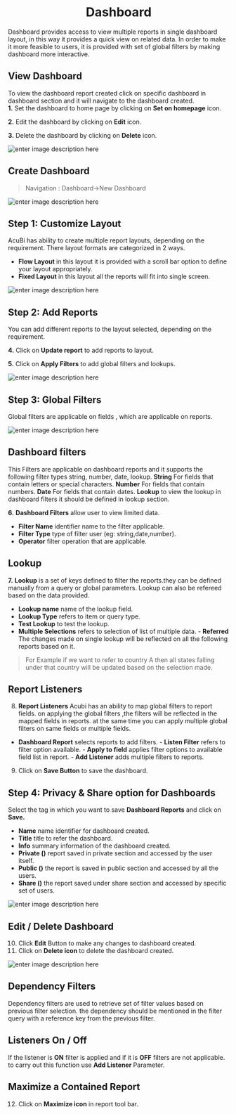 <center><h1>Dashboard</h1></center>

Dashboard provides access to view multiple reports in single dashboard layout, in this way it provides a quick view on related data. In order to make it more feasible to users, it is provided with set of global filters by making dashboard more interactive.

## View Dashboard

 To view the dashboard report created click on specific dashboard in dashboard section and it will navigate to the dashboard created.  
**1.**  Set the dashboard to home page by clicking on **Set on homepage** icon.

**2.** Edit the dashboard by clicking on **Edit** icon.

**3.** Delete the dashboard by clicking on **Delete** icon.

![enter image description here](https://raw.githubusercontent.com/sv18042016/fp1/b56b16b1de0a7088433221a92efcb565b3baae2e/images/view%20-dash.png)

## Create Dashboard

> Navigation : Dashboard→New Dashboard

![enter image description here](https://raw.githubusercontent.com/sv18042016/fp1/20367797e10c5eabfec8ab65d23699fb34843101/images/dash.png)

 ## Step 1:  Customize Layout 
  
AcuBi has ability to create multiple report layouts, depending on the requirement. There layout formats are categorized in 2 ways.
- **Flow Layout** in this layout it is provided with a scroll bar option to define your layout appropriately.
- **Fixed Layout** in this layout all the reports will fit into single screen.

![enter image description here](https://raw.githubusercontent.com/sv18042016/fp1/4c3c6dabd96221095d0b54d5b2df37c49a919276/images/layout.png)

## Step 2: Add Reports

You can add different reports to the layout selected, depending on the requirement.

**4.** Click on **Update report** to add reports to layout.

**5.**  Click on **Apply Filters**  to add global filters and lookups.

![enter image description here](https://raw.githubusercontent.com/sv18042016/fp1/ac1da552c0d05c08fa1aad5c0c1d07df190fd388/images/add_rep%5Borts.png)

## Step 3: Global Filters

Global filters are applicable on fields , which are applicable on reports.

![enter image description here](https://raw.githubusercontent.com/sv18042016/fp1/ac1da552c0d05c08fa1aad5c0c1d07df190fd388/images/dash_filters.png)

## Dashboard filters

This Filters are applicable on dashboard reports and it supports the following filter types string, number, date, lookup.
**String** For fields that contain letters or special characters.
**Number** For fields that contain numbers.
**Date** For fields that contain dates.
**Lookup** to view the lookup in dashboard filters it should be defined in lookup section.

**6.**  **Dashboard Filters** allow user to view limited data.

-   **Filter Name**  identifier name to the filter applicable.
-   **Filter Type**  type of filter user (eg: string,date,number).
-   **Operator**  filter operation that are applicable.

## Lookup   

  **7.**   **Lookup** is a set of keys defined to filter the reports.they can be defined manually from a query or global parameters. Lookup can also be refereed based on the data provided.
   -   **Lookup name**  name of the lookup field.
   -   **Lookup Type**  refers to item or query type.
   -   **Test Lookup**  to test the lookup.
   -   **Multiple Selections**  refers to selection of list of multiple data.
    -   **Referred** The changes made on single lookup will be reflected on all the following reports based on it.
  >  For Example if we want to refer to country A then all states falling under that country will be updated based on the selection made.

  ## Report Listeners    
 
 8.  **Report Listeners**  Acubi has an ability to map global filters to report fields. on applying the global filters ,the filters will be reflected in the mapped fields in reports. at the same time you can apply multiple global filters on same fields or multiple fields.
   -  **Dashboard Report**  selects reports to add filters.
    -   **Listen Filter**  refers to filter option available.
    -   **Apply to field**  applies filter options to available field list in report.
     - **Add Listener**  adds multiple filters to reports.
     
9.  Click on  **Save Button**  to save the dashboard.
 
## Step 4: Privacy & Share option for Dashboards

Select the tag in which you want to save  **Dashboard Reports**  and click on  **Save.**
-   **Name**  name identifier for dashboard created.
-   **Title**  title to refer the dashboard.
-   **Info**  summary information of the dashboard created.
-   **Private ()**  report saved in private section and accessed by the user itself.
-   **Public ()**  the report is saved in public section and accessed by all the users.
-   **Share ()**  the report saved under share section and accessed by specific set of users.

![enter image description here](https://raw.githubusercontent.com/sv18042016/fp1/0fb2c0fe9fbc99b6ac2cd3d818fe7533a74872b8/images/2018-02-06_16-09-56.png)
## Edit / Delete Dashboard

10. Click  **Edit**  Button to make any changes to dashboard created.
12. Click on  **Delete icon**  to delete the dashboard created.

![enter image description here](https://raw.githubusercontent.com/sv18042016/fp1/ac1da552c0d05c08fa1aad5c0c1d07df190fd388/images/dashboard.png)
## Dependency Filters

Dependency filters are used to retrieve set of filter values based on previous filter selection. the dependency should be mentioned in the filter query with a reference key from the previous filter.

## Listeners On / Off

If the listener is  **ON**  filter is applied and if it is  **OFF**  filters are not applicable. to carry out this function use  **Add Listener** Parameter.

## Maximize a Contained Report

12.  Click on  **Maximize icon**  in report tool bar.
<!--stackedit_data:
eyJoaXN0b3J5IjpbLTI5MzA3NjIyXX0=
-->
<!--stackedit_data:
eyJoaXN0b3J5IjpbMTUxMDMyNzE2LC0xMDM1ODM1NTEwLDMzOD
kzNDUwLDE1NDkxODgxNTMsMzM4OTM0NTBdfQ==
-->